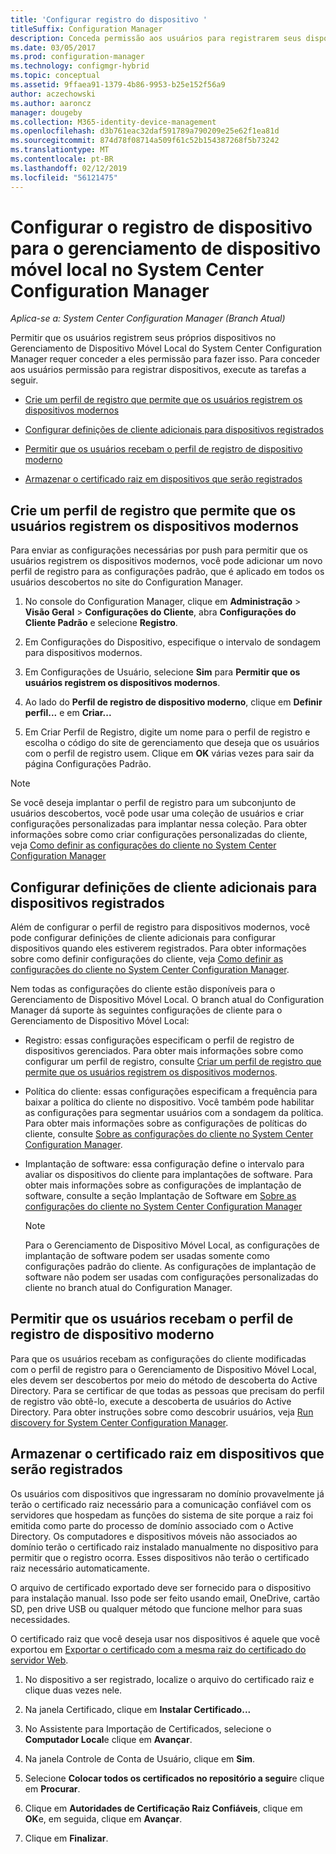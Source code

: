 ```yaml
---
title: 'Configurar registro do dispositivo '
titleSuffix: Configuration Manager
description: Conceda permissão aos usuários para registrarem seus dispositivos para o Gerenciamento de Dispositivo Móvel Local no System Center Configuration Manager.
ms.date: 03/05/2017
ms.prod: configuration-manager
ms.technology: configmgr-hybrid
ms.topic: conceptual
ms.assetid: 9ffaea91-1379-4b86-9953-b25e152f56a9
author: aczechowski
ms.author: aaroncz
manager: dougeby
ms.collection: M365-identity-device-management
ms.openlocfilehash: d3b761eac32daf591789a790209e25e62f1ea81d
ms.sourcegitcommit: 874d78f08714a509f61c52b154387268f5b73242
ms.translationtype: MT
ms.contentlocale: pt-BR
ms.lasthandoff: 02/12/2019
ms.locfileid: "56121475"
---
```

# <a name="set-up-device-enrollment-for-on-premises-mobile-device-management-in-system-center-configuration-manager"></a>Configurar o registro de dispositivo para o gerenciamento de dispositivo móvel local no System Center Configuration Manager

*Aplica-se a: System Center Configuration Manager (Branch Atual)*

Permitir que os usuários registrem seus próprios dispositivos no Gerenciamento de Dispositivo Móvel Local do System Center Configuration Manager requer conceder a eles permissão para fazer isso. Para conceder aos usuários permissão para registrar dispositivos, execute as tarefas a seguir.

-   [Crie um perfil de registro que permite que os usuários registrem os dispositivos modernos](#bkmk_createProf)  

-   [Configurar definições de cliente adicionais para dispositivos registrados](#bkmk_addClient)  

-   [Permitir que os usuários recebam o perfil de registro de dispositivo moderno](#bkmk_enableUsers)  

-   [Armazenar o certificado raiz em dispositivos que serão registrados](#bkmk_storeCert)  

##  <a name="bkmk_createProf"></a> Crie um perfil de registro que permite que os usuários registrem os dispositivos modernos  
 Para enviar as configurações necessárias por push para permitir que os usuários registrem os dispositivos modernos, você pode adicionar um novo perfil de registro para as configurações padrão, que é aplicado em todos os usuários descobertos no site do Configuration Manager.  

1.  No console do Configuration Manager, clique em **Administração** > **Visão Geral** > **Configurações do Cliente**, abra **Configurações do Cliente Padrão** e selecione **Registro**.  

2.  Em Configurações do Dispositivo, especifique o intervalo de sondagem para dispositivos modernos.  

3.  Em Configurações de Usuário, selecione **Sim** para **Permitir que os usuários registrem os dispositivos modernos**.  

4.  Ao lado do **Perfil de registro de dispositivo moderno**, clique em **Definir perfil...** e em **Criar...**  

5.  Em Criar Perfil de Registro, digite um nome para o perfil de registro e escolha o código do site de gerenciamento que deseja que os usuários com o perfil de registro usem. Clique em **OK** várias vezes para sair da página Configurações Padrão.  

> [!NOTE]  
>  Se você deseja implantar o perfil de registro para um subconjunto de usuários descobertos, você pode usar uma coleção de usuários e criar configurações personalizadas para implantar nessa coleção. Para obter informações sobre como criar configurações personalizadas do cliente, veja [Como definir as configurações do cliente no System Center Configuration Manager](../../core/clients/deploy/configure-client-settings.md)  

##  <a name="bkmk_addClient"></a> Configurar definições de cliente adicionais para dispositivos registrados  
 Além de configurar o perfil de registro para dispositivos modernos, você pode configurar definições de cliente adicionais para configurar dispositivos quando eles estiverem registrados.  Para obter informações sobre como definir configurações do cliente, veja [Como definir as configurações do cliente no System Center Configuration Manager](../../core/clients/deploy/configure-client-settings.md).  

 Nem todas as configurações do cliente estão disponíveis para o Gerenciamento de Dispositivo Móvel Local. O branch atual do Configuration Manager dá suporte às seguintes configurações de cliente para o Gerenciamento de Dispositivo Móvel Local:  

-   Registro: essas configurações especificam o perfil de registro de dispositivos gerenciados. Para obter mais informações sobre como configurar um perfil de registro, consulte [Criar um perfil de registro que permite que os usuários registrem os dispositivos modernos](#bkmk_createProf).  

-   Política do cliente: essas configurações especificam a frequência para baixar a política do cliente no dispositivo. Você também pode habilitar as configurações para segmentar usuários com a sondagem da política. Para obter mais informações sobre as configurações de políticas do cliente, consulte [Sobre as configurações do cliente no System Center Configuration Manager](../../core/clients/deploy/about-client-settings.md).  

-   Implantação de software: essa configuração define o intervalo para avaliar os dispositivos do cliente para implantações de software. Para obter mais informações sobre as configurações de implantação de software, consulte a seção Implantação de Software em [Sobre as configurações do cliente no System Center Configuration Manager](../../core/clients/deploy/about-client-settings.md)  

    > [!NOTE]  
    >  Para o Gerenciamento de Dispositivo Móvel Local, as configurações de implantação de software podem ser usadas somente como configurações padrão do cliente. As configurações de implantação de software não podem ser usadas com configurações personalizadas do cliente no branch atual do Configuration Manager.  

##  <a name="bkmk_enableUsers"></a> Permitir que os usuários recebam o perfil de registro de dispositivo moderno  
 Para que os usuários recebam as configurações do cliente modificadas com o perfil de registro para o Gerenciamento de Dispositivo Móvel Local, eles devem ser descobertos por meio do método de descoberta do Active Directory. Para se certificar de que todas as pessoas que precisam do perfil de registro vão obtê-lo, execute a descoberta de usuários do Active Directory. Para obter instruções sobre como descobrir usuários, veja [Run discovery for System Center Configuration Manager](../../core/servers/deploy/configure/run-discovery.md).  

##  <a name="bkmk_storeCert"></a> Armazenar o certificado raiz em dispositivos que serão registrados  
 Os usuários com dispositivos que ingressaram no domínio provavelmente já terão o certificado raiz necessário para a comunicação confiável com os servidores que hospedam as funções do sistema de site porque a raiz foi emitida como parte do processo de domínio associado com o Active Directory. Os computadores e dispositivos móveis não associados ao domínio terão o certificado raiz instalado manualmente no dispositivo para permitir que o registro ocorra. Esses dispositivos não terão o certificado raiz necessário automaticamente.  

 O arquivo de certificado exportado deve ser fornecido para o dispositivo para instalação manual. Isso pode ser feito usando email, OneDrive, cartão SD, pen drive USB ou qualquer método que funcione melhor para suas necessidades.  

 O certificado raiz que você deseja usar nos dispositivos é aquele que você exportou em [Exportar o certificado com a mesma raiz do certificado do servidor Web](../../mdm/get-started/set-up-certificates-on-premises-mdm.md#bkmk_exportCert).  

1.  No dispositivo a ser registrado, localize o arquivo do certificado raiz e clique duas vezes nele.  

2.  Na janela Certificado, clique em **Instalar Certificado...**  

3.  No Assistente para Importação de Certificados, selecione o **Computador Local**e clique em **Avançar**.  

4.  Na janela Controle de Conta de Usuário, clique em **Sim**.  

5.  Selecione **Colocar todos os certificados no repositório a seguir**e clique em **Procurar**.  

6.  Clique em **Autoridades de Certificação Raiz Confiáveis**, clique em **OK**e, em seguida, clique em **Avançar**.  

7.  Clique em **Finalizar**.  
